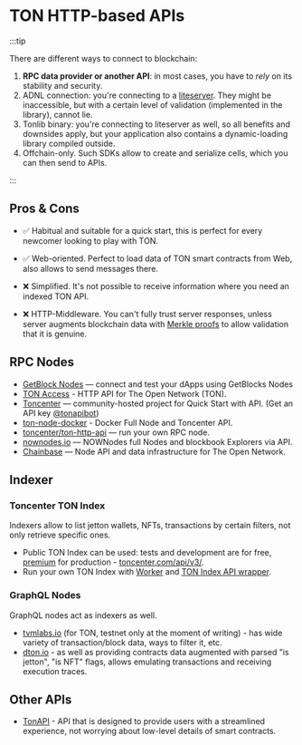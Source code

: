 # TON HTTP-based APIs

:::tip

There are different ways to connect to blockchain:

1. **RPC data provider or another API**: in most cases, you have to _rely_ on its stability and security.
2. ADNL connection: you're connecting to a [liteserver](/participate/run-nodes/liteserver). They might be inaccessible, but with a certain level of validation (implemented in the library), cannot lie.
3. Tonlib binary: you're connecting to liteserver as well, so all benefits and downsides apply, but your application also contains a dynamic-loading library compiled outside.
4. Offchain-only. Such SDKs allow to create and serialize cells, which you can then send to APIs.

:::

## Pros & Cons

- ✅ Habitual and suitable for a quick start, this is perfect for every newcomer looking to play with TON.

- ✅ Web-oriented. Perfect to load data of TON smart contracts from Web, also allows to send messages there.

- ❌ Simplified. It's not possible to receive information where you need an indexed TON API.

- ❌ HTTP-Middleware. You can't fully trust server responses, unless server augments blockchain data with [Merkle proofs](/develop/data-formats/proofs) to allow validation that it is genuine.

## RPC Nodes

- [GetBlock Nodes](https://getblock.io/nodes/ton/) — connect and test your dApps using GetBlocks Nodes
- [TON Access](https://www.orbs.com/ton-access/) - HTTP API for The Open Network (TON).
- [Toncenter](https://toncenter.com/api/v2/) — community-hosted project for Quick Start with API. (Get an API key [@tonapibot](https://t.me/tonapibot))
- [ton-node-docker](https://github.com/fmira21/ton-node-docker) - Docker Full Node and Toncenter API.
- [toncenter/ton-http-api](https://github.com/toncenter/ton-http-api) — run your own RPC node.
- [nownodes.io](https://nownodes.io/nodes) — NOWNodes full Nodes and blockbook Explorers via API.
- [Chainbase](https://chainbase.com/chainNetwork/TON) — Node API and data infrastructure for The Open Network.

## Indexer

### Toncenter TON Index

Indexers allow to list jetton wallets, NFTs, transactions by certain filters, not only retrieve specific ones.

- Public TON Index can be used: tests and development are for free, [premium](https://t.me/tonapibot) for production - [toncenter.com/api/v3/](https://toncenter.com/api/v3/).
- Run your own TON Index with [Worker](https://github.com/toncenter/ton-index-worker/tree/36134e7376986c5517ee65e6a1ddd54b1c76cdba) and [TON Index API wrapper](https://github.com/toncenter/ton-indexer).

### GraphQL Nodes

GraphQL nodes act as indexers as well.

- [tvmlabs.io](https://ton-testnet.tvmlabs.dev/graphql) (for TON, testnet only at the moment of writing) - has wide variety of transaction/block data, ways to filter it, etc.
- [dton.io](https://dton.io/graphql) - as well as providing contracts data augmented with parsed "is jetton", "is NFT" flags, allows emulating transactions and receiving execution traces.

## Other APIs

- [TonAPI](https://docs.tonconsole.com/tonapi/api-v2) - API that is designed to provide users with a streamlined experience, not worrying about low-level details of smart contracts.
